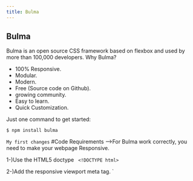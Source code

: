 ```yaml
---
title: Bulma
---
```

## Bulma

Bulma is an open source CSS framework based on flexbox and used by more than 100,000 developers.
Why Bulma?
* 100% Responsive.
* Modular.
* Modern.
* Free (Source code on Github).
* growing community.
* Easy to learn.
* Quick Customization.

Just one command to get started:
```terminal
$ npm install bulma
```
``My first changes``
#Code Requirements
-->For Bulma work correctly, you need to make your webpage Responsive.

   1-)Use the HTML5 doctype
   ` <!DOCTYPE html>`
   
   
   2-)Add the responsive viewport meta tag.
     `<meta name="viewport" content="width=device-width, initial-scale=1">
     
